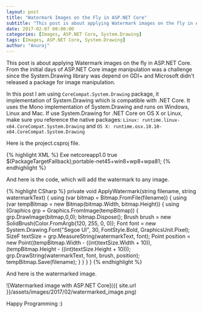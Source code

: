 ```yaml
---
layout: post
title: "Watermark Images on the Fly in ASP.NET Core"
subtitle: "This post is about applying Watermark images on the fly in ASP.NET Core. From the initial days of ASP.NET Core image manipulation was a challenge since the System.Drawing library was depend on GDI+ and Microsoft didn't released a package for image manipulation."
date: 2017-02-07 00:00:00
categories: [Images, ASP.NET Core, System.Drawing]
tags: [Images, ASP.NET Core, System.Drawing]
author: "Anuraj"
---
```

This post is about applying Watermark images on the fly in ASP.NET Core. From the initial days of ASP.NET Core image manipulation was a challenge since the System.Drawing library was depend on GDI+ and Microsoft didn't released a package for image manipulation.

In this post I am using `CoreCompat.System.Drawing` package, it implementation of System.Drawing which is compatible with .NET Core. It uses the Mono implementation of System.Drawing and runs on Windows, Linux and Mac. If use System.Drawing for .NET Core on OS X or Linux, make sure you reference the native packages: `Linux: runtime.linux-x64.CoreCompat.System.Drawing` and `OS X: runtime.osx.10.10-x64.CoreCompat.System.Drawing`

Here is the project.csproj file.

{% highlight XML %}
<Project ToolsVersion="15.0" Sdk="Microsoft.NET.Sdk.Web">
  <PropertyGroup>
    <OutputType>Exe</OutputType>
    <TargetFramework>netcoreapp1.0</TargetFramework>
    <PreserveCompilationContext>true</PreserveCompilationContext>
  </PropertyGroup>
  <PropertyGroup>
    <PackageTargetFallback>$(PackageTargetFallback);portable-net45+win8+wp8+wpa81;</PackageTargetFallback>
  </PropertyGroup>
  <ItemGroup>
    <PackageReference Include="Microsoft.NETCore.App" Version="1.0.1" />
    <PackageReference Include="Microsoft.AspNetCore.Mvc" Version="1.0.1" />
    <PackageReference Include="Microsoft.AspNetCore.Razor.Tools" Version="1.0.0-preview2-final" />
    <PackageReference Include="Microsoft.AspNetCore.Routing" Version="1.0.1" />
    <PackageReference Include="Microsoft.AspNetCore.Server.IISIntegration" Version="1.0.0" />
    <PackageReference Include="Microsoft.AspNetCore.Server.Kestrel" Version="1.0.1" />
    <PackageReference Include="CoreCompat.System.Drawing" Version="1.0.0-beta006" />
  </ItemGroup>
</Project>
{% endhighlight %}

And here is the code, which will add the watermark to any image.

{% highlight CSharp %}
private void ApplyWatermark(string filename, string watermarkText)
{
    using (var bitmap = Bitmap.FromFile(filename))
    {
        using (var tempBitmap = new Bitmap(bitmap.Width, bitmap.Height))
        {
            using (Graphics grp = Graphics.FromImage(tempBitmap))
            {
                grp.DrawImage(bitmap,0,0);
                bitmap.Dispose();
                Brush brush = new SolidBrush(Color.FromArgb(120, 255, 0, 0));
                Font font = new System.Drawing.Font("Segoe UI", 30, FontStyle.Bold, GraphicsUnit.Pixel);
                SizeF textSize = grp.MeasureString(watermarkText, font);
                Point position = new Point((tempBitmap.Width - ((int)textSize.Width + 10)), 
                    (tempBitmap.Height - ((int)textSize.Height + 10)));
                grp.DrawString(watermarkText, font, brush, position);
                tempBitmap.Save(filename);
            }
        }
    }
}
{% endhighlight %}

And here is the watermarked image.

![Watermarked image with ASP.NET Core]({{ site.url }}/assets/images/2017/02/watermarked_image.png)

Happy Programming :)